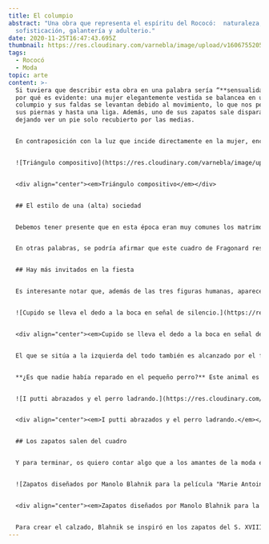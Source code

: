 ```yaml
---
title: El columpio
abstract: "Una obra que representa el espíritu del Rococó:  naturaleza, paisaje,
  sofisticación, galantería y adulterio."
date: 2020-11-25T16:47:43.695Z
thumbnail: https://res.cloudinary.com/varnebla/image/upload/v1606755205/Fragonard__The_Swing_da9lsu.jpg
tags:
  - Rococó
  - Moda
topic: arte
content: >-
  Si tuviera que describir esta obra en una palabra sería “**sensualidad**“. El
  por qué es evidente: una mujer elegantemente vestida se balancea en un
  columpio y sus faldas se levantan debido al movimiento, lo que nos permite ver
  sus piernas y hasta una liga. Además, uno de sus zapatos sale disparado,
  dejando ver un pie solo recubierto por las medias.


  En contraposición con la luz que incide directamente en la mujer, encontramos a dos personajes masculinos, uno más oculto que el otro. En las sombras de los árboles, sentado en un banco de piedra, un hombre de avanzada edad (como parece indicar su pelo blanco), controla el mecanismo de cuerdas que mueve el columpio de la mujer, seguramente su esposa. El personaje que cierra el grupo es un hombre aparentemente más joven, que está tumbado en primer término, mirando directamente a la mujer (y seguramente lo que hay bajo sus faldas). Este personaje ha sido interpretado como el amante, que se burla. Por tanto, **las tres figuras forman un triángulo,** tanto en el soporte plástico como en la vida real.


  ![Triángulo compositivo](https://res.cloudinary.com/varnebla/image/upload/w_1000,ar_16:9,c_fill,g_auto,e_sharpen/v1606755743/Plantilla_Kelly_tartas_mlowex.jpg "Triángulo compositivo")


  <div align="center"><em>Triángulo compositivo</em></div>


  ## El estilo de una (alta) sociedad


  Debemos tener presente que en esta época eran muy comunes los matrimonios por conveniencia: los aristócratas aceptaban estos matrimonios concertados porque eran un fin para conseguir poder y riqueza. Una vez lo alcanzaban y conseguían tener la descendencia que les aseguraba continuidad, no importaba si se liberaban sexualmente fuera del matrimonio. ¡Eso sí! La clase alta podía permitirse este tipo de libertades, mientras que **estaba mal visto tener amantes entre las clases sociales inferiores**. Este factor lleva a hacernos pensar que el autor de la obra está haciendo una crítica a la frivolidad de la vida cortesana y de la alta nobleza de la Francia del S. XVIII, donde el pan de cada día eran los matrimonios de conveniencia, el adulterio, la sensualidad y la exageración.


  En otras palabras, se podría afirmar que este cuadro de Fragonard resume a la perfección los conceptos del amor, la naturaleza, el paisaje, la sofisticación y la galantería, y refleja a la perfección **el espíritu del periodo Rococó**. Y es que este estilo que se desarrolló por toda Europa en el S. XVIII, pero que tiene su origen en Francia, podría definirse como menos serio y más sentimental, dando la vuelta al barroco y convirtiéndose en el reflejo de una frívola alta sociedad.


  ## Hay más invitados en la fiesta


  Es interesante notar que, además de las tres figuras humanas, aparecen otras tres figuras de piedra: i putti o ángeles escultóricos. Estos divertidos amorcillos, que se representan mayoritariamente desnudos y alados, eran considerados espíritus guardianes o mensajeros, y eran los encargados de transmitir lo que ocurría entre los humanos a los dioses y viceversa.


  ![Cupido se lleva el dedo a la boca en señal de silencio.](https://res.cloudinary.com/varnebla/image/upload/v1606756079/POST_para_IG_j7mzff.jpg "Cupido se lleva el dedo a la boca en señal de silencio.")


  <div align="center"><em>Cupido se lleva el dedo a la boca en señal de silencio.</em></div>


  El que se sitúa a la izquierda del todo también es alcanzado por el foco de luz de los amantes: se lleva el dedo a la mano, en el gesto mundial de pedir silencio. ¿Una **advertencia a los amantes,** que están siendo demasiado indiscretos? Por otro lado, tenemos a dos pequeños putti en el centro de la composición, entre la luz y las sombras. Están abrazados, lo que se ha interpretado como el amor que el hombre mayor sí siente por su esposa. No obstante, cada uno mira en una dirección: uno de ellos mira a la mujer y, a su vez, es advertido por el Cupido que pide silencio, por tanto, **cómplice del adulterio**. El otro mira al perro que parece ladrar tras una vaya.


  **¿Es que nadie había reparado en el pequeño perro?** Este animal es considerado generalmente un símbolo de fidelidad. Se le suele representar en actitudes plácidas y tranquilas al lado de sus amos. Pero, en este caso, el perro está visiblemente enfadado con su dueña, a la que ladra sin recibir atención ninguna. El dueño, que mira embobado a su mujer, tampoco está siendo advertido por los ladridos, ya que ni mira ni parece oír al pequeño can. Esta anecdótica escena **remarca el carácter de crítica** de la obra. Además, debemos recordar la presencia del Cupido que se lleva la mano a la boca pidiendo silencio. ÉL, que siempre busca exaltar el amor y las pasiones, pide más discreción a los amantes y silencio al pobre animalito.


  ![I putti abrazados y el perro ladrando.](https://res.cloudinary.com/varnebla/image/upload/v1606756080/POST_para_IG_1_k2jccl.jpg "I putti abrazados y el perro ladrando.")


  <div align="center"><em>I putti abrazados y el perro ladrando.</em></div>


  ## Los zapatos salen del cuadro


  Y para terminar, os quiero contar algo que a los amantes de la moda en general y de los zapatos en particular os va a encantar: los zapatos de la mujer que se mece sensualmente en el columpio, **¡existen!**. Son obra del diseñador español Manolo Blahnik, quien los creó para Maria Antonieta en la película homónima de Sofia Coppola. Sus creaciones, en sintonía con el resto del vestuario de la película, la convirtieron en merecedora **ganadora del Óscar al Mejor Vestuario.**


  ![Zapatos diseñados por Manolo Blahnik para la película "Marie Antoinette" de Sofia Coppola (2006)](https://res.cloudinary.com/varnebla/image/upload/v1606757450/ManoloBlahnik05-vogueint-10jun19-WallaceCollection_mi6sw5.jpg "Zapatos diseñados por Manolo Blahnik para la película \\"Marie Antoinette\\" de Sofia Coppola (2006)")


  <div align="center"><em>Zapatos diseñados por Manolo Blahnik para la película "Marie Antoinette" de Sofia Coppola (2006)</em></div>


  Para crear el calzado, Blahnik se inspiró en los zapatos del S. XVIII que se conservan en el Victoria & Albert Museum y en otros museos de París. Pero también en las obras conservadas en la Colección Wallace, el cual recibe el honor de ser *"uno de sus museos favoritos"*. De hecho, en junio de 2019 la Wallace Collection acogió la exposición temporal **"An Enquiring Mind: Manolo Blahník at the Wallace Collection"** que puso algunas de sus pinturas, muebles y esculturas en diálogo con zapatos diseñados por Manolo Blahnik. Os dejo por aquí el enlace a la [guía de la exposición ](https://www.wallacecollection.org/documents/162/504970_LEAFLET_POSTER_V8_CROPPED_FINAL_FOR_WEB-compressed.pdf)que comparte la propia Wallace en su página web, seguro que a Carrie Bradshaw le hubiera encantado visitarla.
---
```

